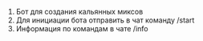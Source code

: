 1. Бот для создания кальянных миксов
2. Для инициации бота отправить в чат команду /start
3. Информация по командам в чате /info
